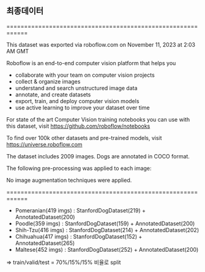 
## 최종데이터
============================================================

This dataset was exported via roboflow.com on November 11, 2023 at 2:03 AM GMT

Roboflow is an end-to-end computer vision platform that helps you
* collaborate with your team on computer vision projects
* collect & organize images
* understand and search unstructured image data
* annotate, and create datasets
* export, train, and deploy computer vision models
* use active learning to improve your dataset over time

For state of the art Computer Vision training notebooks you can use with this dataset,
visit https://github.com/roboflow/notebooks

To find over 100k other datasets and pre-trained models, visit https://universe.roboflow.com

The dataset includes 2009 images.
Dogs are annotated in COCO format.

The following pre-processing was applied to each image:

No image augmentation techniques were applied.

============================================================

* Pomeranian(419 imgs) : StanfordDogDataset(219) + AnnotatedDataset(200)  
* Poodle(359 imgs) : StanfordDogDataset(159) + AnnotatedDataset(200)  
* Shih-Tzu(416 imgs) : StanfordDogDataset(214) + AnnotatedDataset(202)    
* Chihuahua(417 imgs) : StanfordDogDataset(152) + AnnotatedDataset(265)   
* Maltese(452 imgs) : StanfordDogDataset(252) + AnnotatedDataset(200)  

⇒ train/valid/test = 70%/15%/15% 비율로 split
